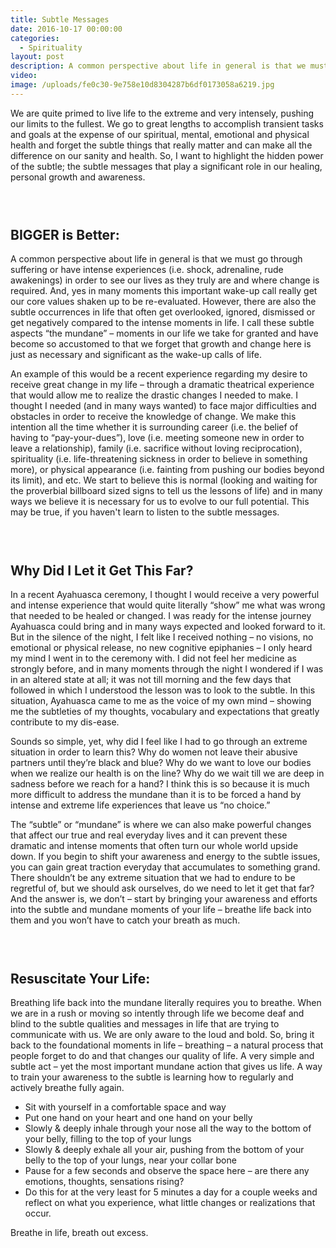 ```yaml
---
title: Subtle Messages
date: 2016-10-17 00:00:00
categories:
  - Spirituality
layout: post
description: A common perspective about life in general is that we must go through suffering or have intense experiences in order to see our lives as they truly are and where change is required.
video: 
image: /uploads/fe0c30-9e758e10d8304287b6df0173058a6219.jpg
---
```



​We are quite primed to live life to the extreme and very intensely, pushing our limits to the fullest. We go to great lengths to accomplish transient tasks and goals at the expense of our spiritual, mental, emotional and physical health and forget the subtle things that really matter and can make all the difference on our sanity and health. So, I want to highlight the hidden power of the subtle; the subtle messages that play a significant role in our healing, personal growth and awareness.

### &nbsp;

## BIGGER is Better:

A common perspective about life in general is that we must go through suffering or have intense experiences (i.e. shock, adrenaline, rude awakenings) in order to see our lives as they truly are and where change is required. And, yes in many moments this important wake-up call really get our core values shaken up to be re-evaluated. However, there are also the subtle occurrences in life that often get overlooked, ignored, dismissed or get negatively compared to the intense moments in life. I call these subtle aspects “the mundane” – moments in our life we take for granted and have become so accustomed to that we forget that growth and change here is just as necessary and significant as the wake-up calls of life.

An example of this would be a recent experience regarding my desire to receive great change in my life – through a dramatic theatrical experience that would allow me to realize the drastic changes I needed to make. I thought I needed (and in many ways wanted) to face major difficulties and obstacles in order to receive the knowledge of change. We make this intention all the time whether it is surrounding career (i.e. the belief of having to “pay-your-dues”), love (i.e. meeting someone new in order to leave a relationship), family (i.e. sacrifice without loving reciprocation), spirituality (i.e. life-threatening sickness in order to believe in something more), or physical appearance (i.e. fainting from pushing our bodies beyond its limit), and etc. We start to believe this is normal (looking and waiting for the proverbial billboard sized signs to tell us the lessons of life) and in many ways we believe it is necessary for us to evolve to our full potential. This may be true, if you haven't learn to listen to the subtle messages.&nbsp;

### &nbsp;

## Why Did I Let it Get This Far?

In a recent Ayahuasca ceremony, I thought I would receive a very powerful and intense experience that would quite literally “show” me what was wrong that needed to be healed or changed. I was ready for the intense journey Ayahuasca could bring and in many ways expected and looked forward to it. But in the silence of the night, I felt like I received nothing – no visions, no emotional or physical release, no new cognitive epiphanies – I only heard my mind I went in to the ceremony with. I did not feel her medicine as strongly before, and in many moments through the night I wondered if I was in an altered state at all; it was not till morning and the few days that followed in which I understood the lesson was to look to the subtle. In this situation, Ayahuasca came to me as the voice of my own mind – showing me the subtleties of my thoughts, vocabulary and expectations that greatly contribute to my dis-ease.

Sounds so simple, yet, why did I feel like I had to go through an extreme situation in order to learn this? Why do women not leave their abusive partners until they’re black and blue? Why do we want to love our bodies when we realize our health is on the line? Why do we wait till we are deep in sadness before we reach for a hand? I think this is so because it is much more difficult to address the mundane than it is to be forced a hand by intense and extreme life experiences that leave us “no choice.”

The “subtle” or “mundane” is where we can also make powerful changes that affect our true and real everyday lives and it can prevent these dramatic and intense moments that often turn our whole world upside down. If you begin to shift your awareness and energy to the subtle issues, you can gain great traction everyday that accumulates to something grand. There shouldn’t be any extreme situation that we had to endure to be regretful of, but we should ask ourselves, do we need to let it get that far? And the answer is, we don’t – start by bringing your awareness and efforts into the subtle and mundane moments of your life – breathe life back into them and you won’t have to catch your breath as much.

### &nbsp;

## Resuscitate Your Life:

Breathing life back into the mundane literally requires you to breathe. When we are in a rush or moving so intently through life we become deaf and blind to the subtle qualities and messages in life that are trying to communicate with us. We are only aware to the loud and bold. So, bring it back to the foundational moments in life – breathing – a natural process that people forget to do and that changes our quality of life. A very simple and subtle act – yet the most important mundane action that gives us life. A way to train your awareness to the subtle is learning how to regularly and actively breathe fully again.

* Sit with yourself in a comfortable space and way
* Put one hand on your heart and one hand on your belly
* Slowly & deeply inhale through your nose all the way to the bottom of your belly, filling to the top of your lungs
* Slowly & deeply exhale all your air, pushing from the bottom of your belly to the top of your lungs, near your collar bone
* Pause for a few seconds and observe the space here – are there any emotions, thoughts, sensations rising?
* Do this for at the very least for 5 minutes a day for a couple weeks and reflect on what you experience, what little changes or realizations that occur.

Breathe in life, breath out excess.&nbsp;